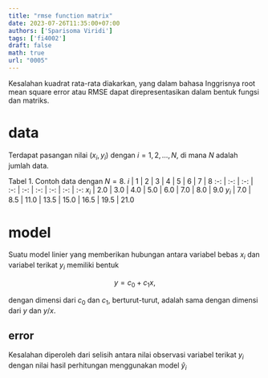 ```yaml
---
title: "rmse function matrix"
date: 2023-07-26T11:35:00+07:00
authors: ['Sparisoma Viridi']
tags: ['fi4002']
draft: false
math: true
url: "0005"
---
```

Kesalahan kuadrat rata-rata diakarkan, yang dalam bahasa Inggrisnya root mean square error atau RMSE dapat direpresentasikan dalam bentuk fungsi dan matriks.


# data
Terdapat pasangan nilai $(x_i, y_i)$ dengan $i = 1, 2, \dots, N$, di mana $N$ adalah jumlah data.

Tabel 1. Contoh data dengan $N = 8$.
$i$ | 1 | 2 | 3 | 4 | 5 | 6 | 7 | 8
:-: | :-: | :-: | :-: | :-: | :-: | :-: | :-: | :-:
$x_i$ | 2.0 | 3.0 | 4.0 | 5.0 | 6.0 | 7.0 | 8.0 | 9.0
$y_i$ | 7.0 | 8.5 | 11.0 | 13.5 | 15.0 | 16.5 | 19.5 | 21.0


# model
Suatu model linier yang memberikan hubungan antara variabel bebas $x_i$ dan variabel terikat $y_i$ memiliki bentuk

$$\tag{1}
y = c_0 + c_1 x,
$$

dengan dimensi dari $c_0$ dan $c_1$, berturut-turut, adalah sama dengan dimensi dari $y$ dan $y/x$.


## error
Kesalahan diperoleh dari selisih antara nilai observasi variabel terikat $y_i$ dengan nilai hasil perhitungan menggunakan model $\hat{y}_i$
